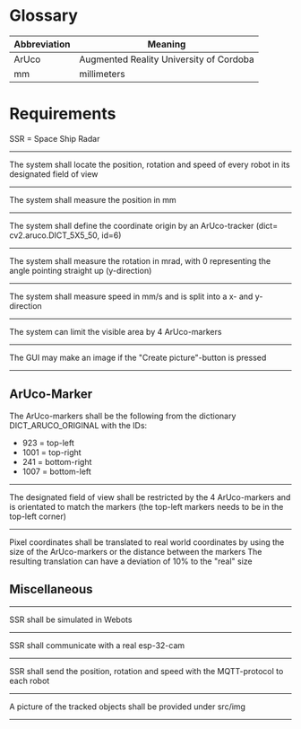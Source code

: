 # Glossary

Abbreviation | Meaning
--- | ---
ArUco | Augmented Reality University of Cordoba
mm | millimeters

# Requirements

SSR = Space Ship Radar

---

The system shall locate the position, rotation and speed of every robot in its designated field of view

---

The system shall measure the position in mm 

---

The system shall define the coordinate origin by an ArUco-tracker (dict= cv2.aruco.DICT_5X5_50, id=6)

---


The system shall measure the rotation in mrad, with 0 representing the angle pointing straight up (y-direction)

---

The system shall measure speed in mm/s and is split into a x- and y-direction

---

The system can limit the visible area by 4 ArUco-markers

---

The GUI may make an image if the "Create picture"-button is pressed

---

## ArUco-Marker

The ArUco-markers shall be the following from the dictionary DICT_ARUCO_ORIGINAL with the IDs:
- 923 = top-left
- 1001 = top-right
- 241 = bottom-right
- 1007 = bottom-left

---

The designated field of view shall be restricted by the 4 ArUco-markers and is orientated to match the markers (the top-left markers needs to be in the top-left corner)

---

Pixel coordinates shall be translated to real world coordinates by using the size of the ArUco-markers or the distance between the markers
The resulting translation can have a deviation of 10% to the "real" size


## Miscellaneous

---

SSR shall be simulated in Webots

---

SSR shall communicate with a real esp-32-cam 

---

SSR shall send the position, rotation and speed with the MQTT-protocol to each robot

---

A picture of the tracked objects shall be provided under src/img

---

